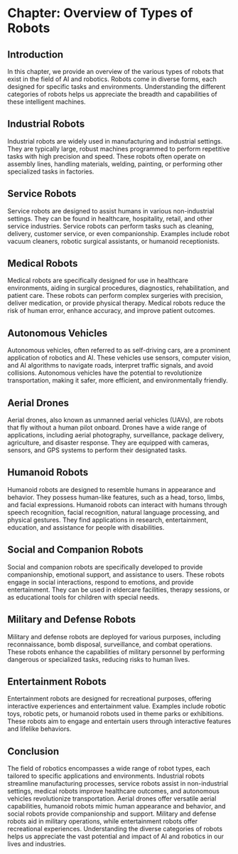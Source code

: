 Chapter: Overview of Types of Robots
====================================

Introduction
------------

In this chapter, we provide an overview of the various types of robots that exist in the field of AI and robotics. Robots come in diverse forms, each designed for specific tasks and environments. Understanding the different categories of robots helps us appreciate the breadth and capabilities of these intelligent machines.

Industrial Robots
-----------------

Industrial robots are widely used in manufacturing and industrial settings. They are typically large, robust machines programmed to perform repetitive tasks with high precision and speed. These robots often operate on assembly lines, handling materials, welding, painting, or performing other specialized tasks in factories.

Service Robots
--------------

Service robots are designed to assist humans in various non-industrial settings. They can be found in healthcare, hospitality, retail, and other service industries. Service robots can perform tasks such as cleaning, delivery, customer service, or even companionship. Examples include robot vacuum cleaners, robotic surgical assistants, or humanoid receptionists.

Medical Robots
--------------

Medical robots are specifically designed for use in healthcare environments, aiding in surgical procedures, diagnostics, rehabilitation, and patient care. These robots can perform complex surgeries with precision, deliver medication, or provide physical therapy. Medical robots reduce the risk of human error, enhance accuracy, and improve patient outcomes.

Autonomous Vehicles
-------------------

Autonomous vehicles, often referred to as self-driving cars, are a prominent application of robotics and AI. These vehicles use sensors, computer vision, and AI algorithms to navigate roads, interpret traffic signals, and avoid collisions. Autonomous vehicles have the potential to revolutionize transportation, making it safer, more efficient, and environmentally friendly.

Aerial Drones
-------------

Aerial drones, also known as unmanned aerial vehicles (UAVs), are robots that fly without a human pilot onboard. Drones have a wide range of applications, including aerial photography, surveillance, package delivery, agriculture, and disaster response. They are equipped with cameras, sensors, and GPS systems to perform their designated tasks.

Humanoid Robots
---------------

Humanoid robots are designed to resemble humans in appearance and behavior. They possess human-like features, such as a head, torso, limbs, and facial expressions. Humanoid robots can interact with humans through speech recognition, facial recognition, natural language processing, and physical gestures. They find applications in research, entertainment, education, and assistance for people with disabilities.

Social and Companion Robots
---------------------------

Social and companion robots are specifically developed to provide companionship, emotional support, and assistance to users. These robots engage in social interactions, respond to emotions, and provide entertainment. They can be used in eldercare facilities, therapy sessions, or as educational tools for children with special needs.

Military and Defense Robots
---------------------------

Military and defense robots are deployed for various purposes, including reconnaissance, bomb disposal, surveillance, and combat operations. These robots enhance the capabilities of military personnel by performing dangerous or specialized tasks, reducing risks to human lives.

Entertainment Robots
--------------------

Entertainment robots are designed for recreational purposes, offering interactive experiences and entertainment value. Examples include robotic toys, robotic pets, or humanoid robots used in theme parks or exhibitions. These robots aim to engage and entertain users through interactive features and lifelike behaviors.

Conclusion
----------

The field of robotics encompasses a wide range of robot types, each tailored to specific applications and environments. Industrial robots streamline manufacturing processes, service robots assist in non-industrial settings, medical robots improve healthcare outcomes, and autonomous vehicles revolutionize transportation. Aerial drones offer versatile aerial capabilities, humanoid robots mimic human appearance and behavior, and social robots provide companionship and support. Military and defense robots aid in military operations, while entertainment robots offer recreational experiences. Understanding the diverse categories of robots helps us appreciate the vast potential and impact of AI and robotics in our lives and industries.
